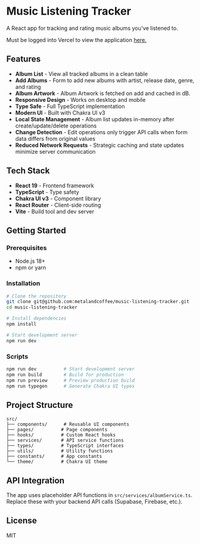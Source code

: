 # Music Listening Tracker

A React app for tracking and rating music albums you've listened to.

Must be logged into Vercel to view the application [here.](https://music-listening-tracker-34im6284u-metalandcoffees-projects.vercel.app/)

## Features

- **Album List** - View all tracked albums in a clean table
- **Add Albums** - Form to add new albums with artist, release date, genre, and rating
- **Album Artwork** - Album Artwork is fetched on add and cached in dB.
- **Responsive Design** - Works on desktop and mobile
- **Type Safe** - Full TypeScript implementation
- **Modern UI** - Built with Chakra UI v3
- **Local State Management** - Album list updates in-memory after create/update/delete operations
- **Change Detection** - Edit operations only trigger API calls when form data differs from original values
- **Reduced Network Requests** - Strategic caching and state updates minimize server communication

## Tech Stack

- **React 19** - Frontend framework
- **TypeScript** - Type safety
- **Chakra UI v3** - Component library
- **React Router** - Client-side routing
- **Vite** - Build tool and dev server

## Getting Started

### Prerequisites

- Node.js 18+
- npm or yarn

### Installation

```bash
# Clone the repository
git clone git@github.com:metalandcoffee/music-listening-tracker.git
cd music-listening-tracker

# Install dependencies
npm install

# Start development server
npm run dev
```

### Scripts

```bash
npm run dev          # Start development server
npm run build        # Build for production
npm run preview      # Preview production build
npm run typegen      # Generate Chakra UI types
```

## Project Structure

```
src/
├── components/      # Reusable UI components
├── pages/          # Page components
├── hooks/          # Custom React hooks
├── services/       # API service functions
├── types/          # TypeScript interfaces
├── utils/          # Utility functions
├── constants/      # App constants
└── theme/          # Chakra UI theme
```

## API Integration

The app uses placeholder API functions in `src/services/albumService.ts`. Replace these with your backend API calls (Supabase, Firebase, etc.).

## License

MIT
